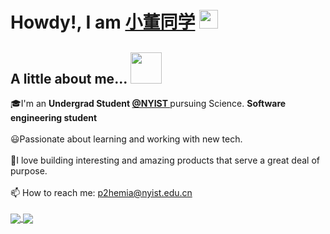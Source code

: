 <h1>Howdy!, I am <a href="https://github.com/P2hemia">小董同学</a> <img src="https://emojis.slackmojis.com/emojis/images/1531849430/4246/blob-sunglasses.gif?1531849430" width="30px"></h1>

## A little about me...  <img src="https://media.giphy.com/media/VgCDAzcKvsR6OM0uWg/giphy.gif" width="50"> 
🎓I'm an **Undergrad Student [ @NYIST ](https://www.nyist.edu.cn/)** pursuing Science. **Software engineering student** <br/><br/>
😃Passionate about learning and working with new tech. <br/><br/>
🤔I love building interesting and amazing products that serve a great deal of purpose. <br/><br/>
📫 How to reach me: p2hemia@nyist.edu.cn <br/><br/>
<a href="https://github.com/anuraghazra/github-readme-stats">
  <img align="center" src="https://github-readme-stats.vercel.app/api?username=P2hemia&count_private=true&show_icons=true&theme=dark" />
</a>
<a href="https://github.com/anuraghazra/convoychat">
  <img align="center" src="https://github-readme-stats.vercel.app/api/top-langs/?username=P2hemia&langs_count=8&theme=dark&count_private=true&layout=compact&hide=javascript,html,css,CoffeeScript&card_width=250" />
</a>


<!--
**P2hemia/P2hemia** is a ✨ _special_ ✨ repository because its `README.md` (this file) appears on your GitHub profile.

Here are some ideas to get you started:

- 🔭 I’m currently working on ...
- 🌱 I’m currently learning ...
- 👯 I’m looking to collaborate on ...
- 🤔 I’m looking for help with ...
- 💬 Ask me about ...
- 📫 How to reach me: ...
- 😄 Pronouns: ...
- ⚡ Fun fact: ...
-->
